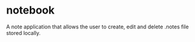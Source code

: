 # notebook
A note application that allows the user to create, edit and delete .notes file stored locally.
